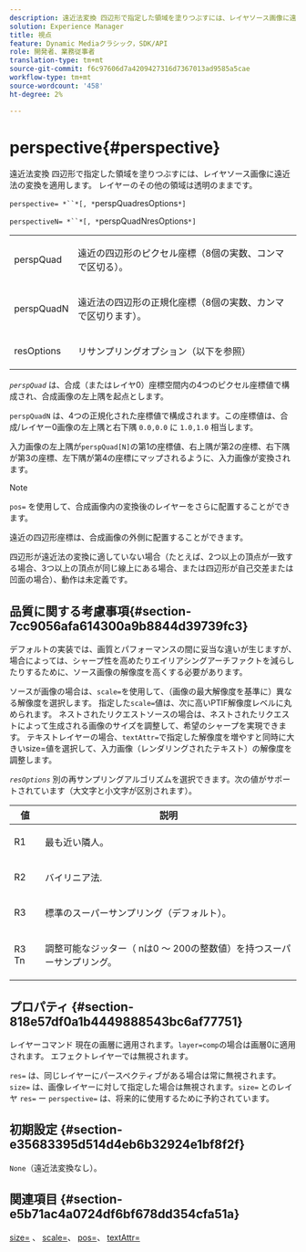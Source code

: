 ```yaml
---
description: 遠近法変換 四辺形で指定した領域を塗りつぶすには、レイヤソース画像に遠近法の変換を適用します。 レイヤーのその他の領域は透明のままです。
solution: Experience Manager
title: 視点
feature: Dynamic Mediaクラシック，SDK/API
role: 開発者、業務従事者
translation-type: tm+mt
source-git-commit: f6c97606d7a4209427316d7367013ad9585a5cae
workflow-type: tm+mt
source-wordcount: '458'
ht-degree: 2%

---
```



# perspective{#perspective}

遠近法変換 四辺形で指定した領域を塗りつぶすには、レイヤソース画像に遠近法の変換を適用します。 レイヤーのその他の領域は透明のままです。

`perspective= *``*[, *`perspQuadresOptions`*]`

`perspectiveN= *``*[, *`perspQuadNresOptions`*]`

<table id="simpletable_4BD38BBF53964F7D97B9E58914C97B3F"> 
 <tr class="strow"> 
  <td class="stentry"> <p><span class="varname"> perspQuad</span> </p></td> 
  <td class="stentry"> <p>遠近の四辺形のピクセル座標（8個の実数、コンマで区切る）。 </p></td> 
 </tr> 
 <tr class="strow"> 
  <td class="stentry"> <p><span class="varname"> perspQuadN</span> </p></td> 
  <td class="stentry"> <p>遠近法の四辺形の正規化座標（8個の実数、カンマで区切ります）。 </p></td> 
 </tr> 
 <tr class="strow"> 
  <td class="stentry"> <p><span class="varname"> resOptions</span> </p></td> 
  <td class="stentry"> <p>リサンプリングオプション（以下を参照） </p></td> 
 </tr> 
</table>

*`perspQuad`* は、合成（またはレイヤ0）座標空間内の4つのピクセル座標値で構成され、合成画像の左上隅を起点とします。

`perspQuadN` は、4つの正規化された座標値で構成されます。この座標値は、合成/レイヤー0画像の左上隅と右下隅 `0.0,0.0` に `1.0,1.0` 相当します。

入力画像の左上隅が`perspQuad[N]`の第1の座標値、右上隅が第2の座標、右下隅が第3の座標、左下隅が第4の座標にマップされるように、入力画像が変換されます。

>[!NOTE]
>
>`pos=` を使用して、合成画像内の変換後のレイヤーをさらに配置することができます。

遠近の四辺形座標は、合成画像の外側に配置することができます。

四辺形が遠近法の変換に適していない場合（たとえば、2つ以上の頂点が一致する場合、3つ以上の頂点が同じ線上にある場合、または四辺形が自己交差または凹面の場合）、動作は未定義です。

## 品質に関する考慮事項{#section-7cc9056afa614300a9b8844d39739fc3}

デフォルトの実装では、画質とパフォーマンスの間に妥当な違いが生じますが、場合によっては、シャープ性を高めたりエイリアシングアーチファクトを減らしたりするために、ソース画像の解像度を高くする必要があります。

ソースが画像の場合は、`scale=`を使用して、（画像の最大解像度を基準に）異なる解像度を選択します。 指定した`scale=`値は、次に高いPTIF解像度レベルに丸められます。 ネストされたリクエストソースの場合は、ネストされたリクエストによって生成される画像のサイズを調整して、希望のシャープを実現できます。 テキストレイヤーの場合、`textAttr=`で指定した解像度を増やすと同時に大きいsize=値を選択して、入力画像（レンダリングされたテキスト）の解像度を調整します。

*`resOptions`* 別の再サンプリングアルゴリズムを選択できます。次の値がサポートされています（大文字と小文字が区別されます）。

<table id="table_0F20007986324E228096888ED37219C0"> 
 <thead> 
  <tr> 
   <th class="entry"> <b> 値</b> </th> 
   <th class="entry"> <b> 説明</b> </th> 
  </tr> 
 </thead>
 <tbody> 
  <tr> 
   <td> <p> <span class="codeph"> R1</span> </p> </td> 
   <td> <p> 最も近い隣人。 </p> </td> 
  </tr> 
  <tr> 
   <td> <p> <span class="codeph"> R2</span> </p> </td> 
   <td> <p> バイリニア法. </p> </td> 
  </tr> 
  <tr> 
   <td> <p> <span class="codeph"> R3</span> </p> </td> 
   <td> <p> 標準のスーパーサンプリング（デフォルト）。 </p> </td> 
  </tr> 
  <tr> 
   <td> <p> <span class="codeph">R3<span class="varname"> Tn</span></span> </p> </td> 
   <td> <p> 調整可能なジッター（<span class="varname"> n</span>は0 ～ 200の整数値）を持つスーパーサンプリング。 </p> </td> 
  </tr> 
 </tbody> 
</table>

## プロパティ {#section-818e57df0a1b4449888543bc6af77751}

レイヤーコマンド 現在の画層に適用されます。`layer=comp`の場合は画層0に適用されます。 エフェクトレイヤーでは無視されます。

`res=` は、同じレイヤーにパースペクティブがある場合は常に無視されます。`size=` は、画像レイヤーに対して指定した場合は無視されます。`size=` とのレイヤ `res=` ー `perspective=` は、将来的に使用するために予約されています。

## 初期設定 {#section-e35683395d514d4eb6b32924e1bf8f2f}

`None`（遠近法変換なし）。

## 関連項目 {#section-e5b71ac4a0724df6bf678dd354cfa51a}

[size=](../../../../../is-api/http-ref/image-serving-api-ref/c-http-protocol-reference/c-data-types/r-size.md#reference-04d383f32c7b4003bed9978cb854747b) 、 [scale=](../../../../../is-api/http-ref/image-serving-api-ref/c-http-protocol-reference/c-command-reference/r-is-http-scale.md#reference-098c30cea1764f189e6f7c7e400cc065)、 [pos=](../../../../../is-api/http-ref/image-serving-api-ref/c-http-protocol-reference/c-command-reference/r-pos.md#reference-65de948f4b404f1182b22119ca332143)、 [textAttr=](../../../../../is-api/http-ref/image-serving-api-ref/c-http-protocol-reference/c-command-reference/r-textattr.md#reference-ff00484fa3244286abeff34911f7ec0d)
